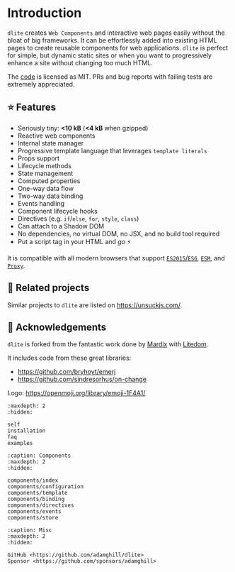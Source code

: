 # Introduction

`dlite` creates `Web Components` and interactive web pages easily without the bloat of big frameworks. It can be effortlessly added into existing HTML pages to create reusable components for web applications. `dlite` is perfect for simple, but dynamic static sites or when you want to progressively enhance a site without changing too much HTML.

The [code](https://github.com/adamghill/dlite) is licensed as MIT. PRs and bug reports with failing tests are extremely appreciated.

## ⭐ Features

- Seriously tiny: **<10 kB** (**<4 kB** when gzipped)
- Reactive web components
- Internal state manager
- Progressive template language that leverages `template literals`
- Props support
- Lifecycle methods
- State management
- Computed properties
- One-way data flow
- Two-way data binding
- Events handling
- Component lifecycle hooks
- Directives (e.g. `if`/`else`, `for`, `style`, `class`)
- Can attach to a Shadow DOM
- No dependencies, no virtual DOM, no JSX, and no build tool required
- Put a script tag in your HTML and _go_ ⚡

It is compatible with all modern browsers that support [`ES2015`/`ES6`](https://caniuse.com/#feat=es6), [`ESM`](https://caniuse.com/?search=esm), and [`Proxy`](https://caniuse.com/#search=proxy).

## 🧠 Related projects

Similar projects to `dlite` are listed on https://unsuckjs.com/.

## 🙌 Acknowledgements

`dlite` is forked from the fantastic work done by [Mardix](https://github.com/mardix) with [Litedom](https://github.com/mardix/litedom).

It includes code from these great libraries:
- https://github.com/bryhoyt/emerj 
- https://github.com/sindresorhus/on-change

Logo: https://openmoji.org/library/emoji-1F4A1/

```{toctree}
:maxdepth: 2
:hidden:

self
installation
faq
examples
```

```{toctree}
:caption: Components
:maxdepth: 2
:hidden:

components/index
components/configuration
components/template
components/binding
components/directives
components/events
components/store
```

```{toctree}
:caption: Misc
:maxdepth: 2
:hidden:

GitHub <https://github.com/adamghill/dlite>
Sponsor <https://github.com/sponsors/adamghill>
```
